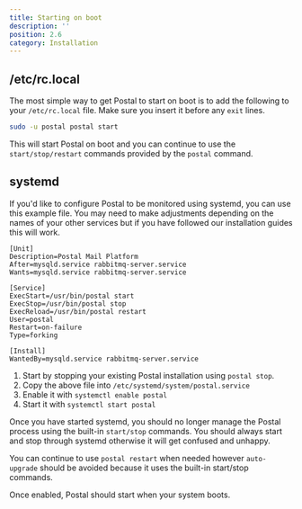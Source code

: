```yaml
---
title: Starting on boot
description: ''
position: 2.6
category: Installation
---
```

## /etc/rc.local

The most simple way to get Postal to start on boot is to add the following to your `/etc/rc.local` file. Make sure you insert it before any `exit` lines.

```bash
sudo -u postal postal start
```

This will start Postal on boot and you can continue to use the `start/stop/restart` commands provided by the `postal` command.

## systemd

If you'd like to configure Postal to be monitored using systemd, you can use this example file. You may need to make adjustments depending on the names of your other services but if you have followed our installation guides this will work.

```
[Unit]
Description=Postal Mail Platform
After=mysqld.service rabbitmq-server.service
Wants=mysqld.service rabbitmq-server.service

[Service]
ExecStart=/usr/bin/postal start
ExecStop=/usr/bin/postal stop
ExecReload=/usr/bin/postal restart
User=postal
Restart=on-failure
Type=forking

[Install]
WantedBy=mysqld.service rabbitmq-server.service
```

1. Start by stopping your existing Postal installation using `postal stop`.
2. Copy the above file into `/etc/systemd/system/postal.service`
3. Enable it with `systemctl enable postal`
4. Start it with `systemctl start postal`

Once you have started systemd, you should no longer manage the Postal process using the built-in `start/stop` commands. You should always start and stop through systemd otherwise it will get confused and unhappy.

You can continue to use `postal restart` when needed however `auto-upgrade` should be avoided because it uses the built-in start/stop commands.

Once enabled, Postal should start when your system boots.
